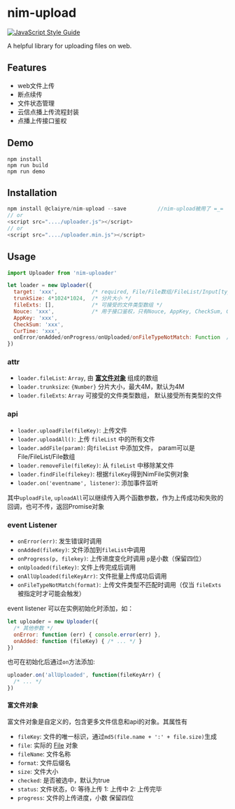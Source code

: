 # nim-upload

[![JavaScript Style Guide](https://img.shields.io/badge/code_style-standard-brightgreen.svg)](https://standardjs.com)

A helpful library for uploading files on web.

## Features

- web文件上传
- 断点续传
- 文件状态管理
- 云信点播上传流程封装
- 点播上传接口鉴权

## Demo

```
npm install
npm run build
npm run demo
```

## Installation

```javascript
npm install @claiyre/nim-upload --save          //nim-upload被用了 =_=
// or
<script src="..../uploader.js"></script>
// or
<script src="..../uploader.min.js"></script>
```

## Usage

```javascript
import Uploader from 'nim-uploader'

let loader = new Uploader({
  target: 'xxx',           /* required, File/File数组/FileList/Input[type='file']DOM */
  trunkSize: 4*1024*1024,  /* 分片大小 */
  fileExts: [],            /* 可接受的文件类型数组 */
  Nouce: 'xxx',            /* 用于接口鉴权，只有Nouce, AppKey, CheckSum, CurTime都传入时，才会进行接口鉴权 */
  AppKey: 'xxx',
  CheckSum: 'xxx',
  CurTime: 'xxx',
  onError/onAdded/onProgress/onUploaded/onFileTypeNotMatch: Function  /* 事件监听函数 */
})
```

### attr

- `loader.fileList`: `Array`, 由 **[富文件对象](#富文件对象)** 组成的数组
- `loader.trunksize`: `{Number}` 分片大小，最大4M，默认为4M
- `loader.fileExts`: `Array` 可接受的文件类型数组， 默认接受所有类型的文件

### api

- `loader.uploadFile(fileKey)`: 上传文件
- `loader.uploadAll()`: 上传 `fileList` 中的所有文件
- `loader.addFile(param)`: 向`fileList` 中添加文件， param可以是File/FileList/File数组
- `loader.removeFile(fileKey)`: 从 `fileList` 中移除某文件
- `loader.findFile(filekey)`: 根据`fileKey`得到NimFile实例对象
- `loader.on('eventname', listener)`: 添加事件监听

其中`uploadFile`, `uploadAll`可以继续传入两个函数参数，作为上传成功和失败的回调，也可不传，返回Promise对象

### event Listener

- `onError(err)`: 发生错误时调用
- `onAdded(fileKey)`: 文件添加到`fileList`中调用
- `onProgress(p, filekey)`: 上传进度变化时调用 `p`是小数（保留四位）
- `onUploaded(fileKey)`: 文件上传完成后调用
- `onAllUploaded(fileKeyArr)`: 文件批量上传成功后调用
- `onFileTypeNotMatch(format)`: 上传文件类型不匹配时调用（仅当 `fileExts` 被指定时才可能会触发）

event listener 可以在实例初始化时添加，如：

```javascript
let uploader = new Uploader({
  /* 其他参数 */
  onError: function (err) { console.error(err) },
  onAdded: function (fileKey) { /* ... */ }
})
```

也可在初始化后通过`on`方法添加:

```javascript
uploader.on('allUploaded', function(fileKeyArr) {
  /* ... */
})
```

#### 富文件对象

富文件对象是自定义的，包含更多文件信息和api的对象。其属性有

- `fileKey`: 文件的唯一标识，通过`md5(file.name + ':' + file.size)`生成
- `file`: 实际的 [File](https://developer.mozilla.org/zh-CN/docs/Web/API/File) 对象
- `fileName`: 文件名称
- `format`: 文件后缀名
- `size`: 文件大小
- `checked`: 是否被选中，默认为true
- `status`: 文件状态，0: 等待上传 1: 上传中 2: 上传完毕
- `progress`: 文件的上传进度，小数 保留四位
